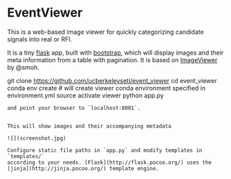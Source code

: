 # EventViewer

This is a web-based image viewer for quickly categorizing candidate signals into real or RFI. 

It is a tiny [flask](http://flask.pocoo.org/) app, built with [bootstrap](http://getbootstrap.com/),
which will display images and their meta information from a table with pagination. It is based on [ImageViewer](https://github.com/smoh/imageviewer) by @smoh.


git clone https://github.com/ucberkeleyseti/event_viewer
cd event_viewer
conda env create    # will create viewer conda environment specified in environment.yml
source activate viewer
python app.py
```
and point your browser to `localhost:8001`.


This will show images and their accompanying metadata

![](screenshot.jpg)

Configure static file paths in `app.py` and modify templates in `templates/`
according to your needs. [Flask](http://flask.pocoo.org/) uses the [jinja](http://jinja.pocoo.org/) template engine.